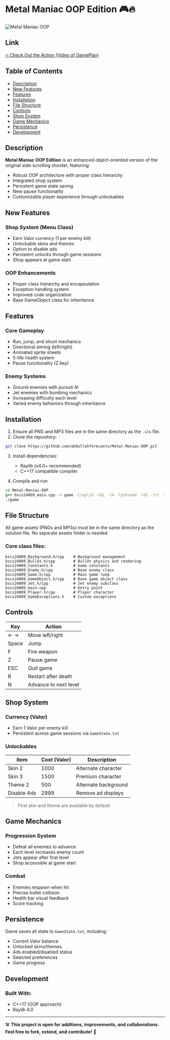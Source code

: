 # Metal Maniac OOP Edition 🎮🔥

![Metal Maniac OOP](https://img.shields.io/badge/Metal_Maniac_OOP-C%2B%2B-orange.svg)

## Link

[🔥 Check Out the Action (Video of GamePlay) ](https://drive.google.com/file/d/1LSOiBUr3T4kfNZBVvvACSJx1cRYVQQWL/view?usp=drive_link)

## Table of Contents

* [Description](#description)
* [New Features](#new-features)
* [Features](#features)
* [Installation](#installation)
* [File Structure](#file-structure)
* [Controls](#controls)
* [Shop System](#shop-system)
* [Game Mechanics](#game-mechanics)
* [Persistence](#persistence)
* [Development](#development)

## Description

**Metal Maniac OOP Edition** is an enhanced object-oriented version of the original side-scrolling shooter, featuring:

* Robust OOP architecture with proper class hierarchy
* Integrated shop system 
* Persistent game state saving
* New pause functionality
* Customizable player experience through unlockables

## New Features

### Shop System (Menu Class)

* Earn Valor currency (1 per enemy kill)
* Unlockable skins and themes
* Option to disable ads
* Persistent unlocks through game sessions
* Shop appears at game start

### OOP Enhancements

* Proper class hierarchy and encapsulation
* Exception handling system
* Improved code organization
* Base GameObject class for inheritance

## Features

### Core Gameplay

* Run, jump, and shoot mechanics
* Directional aiming (left/right)
* Animated sprite sheets
* 5-life health system
* Pause functionality (Z key)

### Enemy Systems

* Ground enemies with pursuit AI
* Jet enemies with bombing mechanics
* Increasing difficulty each level
* Varied enemy behaviors through inheritance

## Installation

1. Ensure all PNG and MP3 files are in the same directory as the `.sln` file.
2. Clone the repository:

```bash
git clone https://github.com/abdullahforecasts/Metal-Maniac-OOP.git
```

3. Install dependencies:

   * Raylib (v4.0+ recommended)
   * C++17 compatible compiler

4. Compile and run:

```bash
cd Metal-Maniac-OOP
g++ bscs24009_main.cpp -o game -lraylib -lGL -lm -lpthread -ldl -lrt -lX11
./game
```

## File Structure

All game assets (PNGs and MP3s) must be in the same directory as the solution file. No separate assets folder is needed.

### Core class files:

```
bscs24009_Background.h/cpp    # Background management
bscs24009_Bullet.h/cpp        # Bullet physics and rendering
bscs24009_Constants.h         # Game constants
bscs24009_Enemy.h/cpp         # Base enemy class
bscs24009_Game.h/cpp          # Main game loop
bscs24009_GameObject.h/cpp    # Base game object class
bscs24009_Jet.h/cpp           # Jet enemy subclass
bscs24009_main.cpp            # Entry point
bscs24009_Player.h/cpp        # Player character
bscs24009_GameExceptions.h    # Custom exceptions
```

## Controls

| Key   | Action                |
| ----- | --------------------- |
| ← →   | Move left/right       |
| Space | Jump                  |
| F     | Fire weapon           |
| Z     | Pause game            |
| ESC   | Quit game             |
| R     | Restart after death   |
| N     | Advance to next level |

## Shop System

### Currency (Valor)

* Earn 1 Valor per enemy kill
* Persistent across game sessions via `GameState.txt`

### Unlockables

| Item        | Cost (Valor) | Description          |
| ----------- | ------------ | -------------------- |
| Skin 2      | 1000         | Alternate character  |
| Skin 3      | 1500         | Premium character    |
| Theme 2     | 500          | Alternate background |
| Disable Ads | 2999         | Remove ad displays   |

> First skin and theme are available by default

## Game Mechanics

### Progression System

* Defeat all enemies to advance
* Each level increases enemy count
* Jets appear after first level
* Shop accessible at game start

### Combat

* Enemies respawn when hit
* Precise bullet collision
* Health bar visual feedback
* Score tracking

## Persistence

Game saves all state to `GameState.txt`, including:

* Current Valor balance
* Unlocked skins/themes
* Ads enabled/disabled status
* Selected preferences
* Game progress

## Development

### Built With:

* C++17 (OOP approach)
* Raylib 4.0


---

🛠️ **This project is open for additions, improvements, and collaborations. Feel free to fork, extend, and contribute!** 🚀
